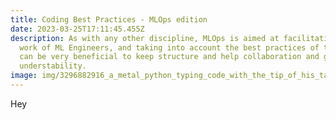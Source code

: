 ```yaml
---
title: Coding Best Practices - MLOps edition
date: 2023-03-25T17:11:45.455Z
description: As with any other discipline, MLOps is aimed at facilitating the
  work of ML Engineers, and taking into account the best practices of the sector
  can be very beneficial to keep structure and help collaboration and general
  understability.
image: img/3296882916_a_metal_python_typing_code_with_the_tip_of_his_tail_in_front_of_a_laptop__concept_art__high_detail__.png
---
```

Hey